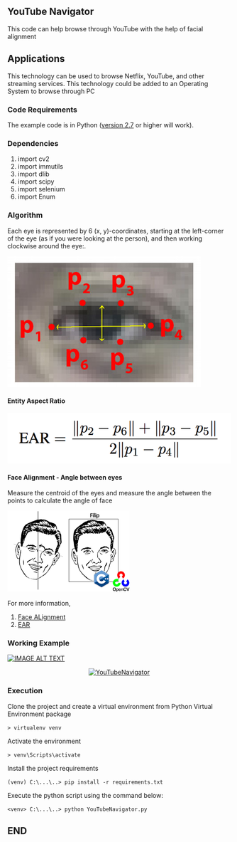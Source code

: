 ## YouTube Navigator
This code can help browse through YouTube with the help of facial alignment

## Applications
This technology can be used to browse Netflix, YouTube, and other streaming services. This technology could be added to an Operating System to browse through PC


### Code Requirements
The example code is in Python ([version 2.7](https://www.python.org/download/releases/2.7/) or higher will work). 

### Dependencies

1) import cv2
2) import immutils
3) import dlib
4) import scipy
5) import selenium
6) import Enum


### Algorithm

Each eye is represented by 6 (x, y)-coordinates, starting at the left-corner of the eye (as if you were looking at the person), and then working clockwise around the eye:.

<img src="https://github.com/rajaashok/YoutubeNavigator/blob/master/eye1.jpg">

#### Entity Aspect Ratio

<img src="https://github.com/rajaashok/YoutubeNavigator/blob/master/eye2.png">

#### Face Alignment - Angle between eyes
Measure the centroid of the eyes and measure the angle between the points to calculate the angle of face

<img src="https://github.com/rajaashok/YoutubeNavigator/blob/master/alignment.png">

For more information,
1) [Face ALignment](https://www.pyimagesearch.com/2017/05/22/face-alignment-with-opencv-and-python/)
2) [EAR](https://www.pyimagesearch.com/2017/05/08/drowsiness-detection-opencv/)

### Working Example

[![IMAGE ALT TEXT](http://img.youtube.com/vi/_xpUlCTfYao/0.jpg)](http://www.youtube.com/watch?v=_xpUlCTfYao "YouTubeNavigator")

<div align="center">
  <a href="https://www.youtube.com/watch?v=_xpUlCTfYao"><img src="https://www.youtube.com/watch?v=_xpUlCTfYao" alt="YouTubeNavigator"></a>
</div>


### Execution
Clone the project and create a virtual environment from Python Virtual Environment package 

```
> virtualenv venv
```

Activate the environment 

```
> venv\Scripts\activate
```

Install the project requirements

```
(venv) C:\...\..> pip install -r requirements.txt
```


Execute the python script using the command below:

```
<venv> C:\...\..> python YouTubeNavigator.py
```

## END 
